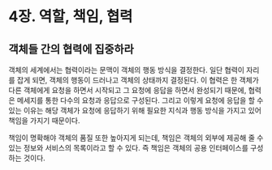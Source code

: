 # 4장. 역할, 책임, 협력

## 객체들 간의 협력에 집중하라

객체의 세계에서는 협력이라는 문맥이 객체의 행동 방식을 결정한다. 일단 협력이 자리를 잡게 되면, 객체의 행동이 드러나고 객체의 상태까지 결정된다. 이 협력은 한 객체가 다른 객체에게 요청을 하면서 시작되고 그 요청에 응답을 하면서 완성되기 때문에, 협력은 메세지를 통한 다수의 요청과 응답으로 구성된다. 그리고 이렇게 요청에 응답을 할 수 있는 이유는 해당 객체가 요청에 응답하기 위해 필요한 지식과 행동 방식을 가지고 있어 책임을 가지기 때문이다.

책임이 명확해야 객체의 품질 또한 높아지게 되는데, 책임은 객체의 외부에 제공해 줄 수 있는 정보와 서비스의 목록이라고 할 수 있다. 즉 책임은 객체의 공용 인터페이스를 구성하는 것이다.